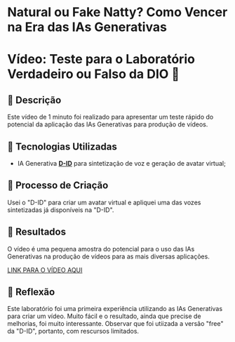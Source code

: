 # Natural ou Fake Natty? Como Vencer na Era das IAs Generativas

# Vídeo: Teste para o Laboratório Verdadeiro ou Falso da DIO 🎥

## 📒 Descrição
Este vídeo de 1 minuto foi realizado para apresentar um teste rápido do potencial da aplicação das IAs Generativas para produção de vídeos.

## 🤖 Tecnologias Utilizadas
- IA Generativa **[D-ID](https://www.d-id.com)** para sintetização de voz e geração de avatar virtual;

## 🧐 Processo de Criação
Usei o "D-ID" para criar um avatar virtual e apliquei uma das vozes sintetizadas já disponíveis na "D-ID".

## 🚀 Resultados
O vídeo é uma pequena amostra do potencial para o uso das IAs Generativas na produção de vídeos para as mais diversas aplicações.

[LINK PARA O VÍDEO AQUI]()

## 💭 Reflexão
Este laboratório foi uma primeira experiência utilizando as IAs Generativas para criar um vídeo. Muito fácil e o resultado, ainda que precise de melhorias, foi muito interessante. Observar que foi utiizada a versão "free" da "D-ID", portanto, com rescursos limitados.
